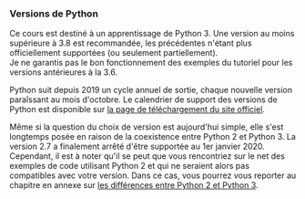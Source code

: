 ### Versions de Python

Ce cours est destiné à un apprentissage de Python 3.
Une version au moins supérieure à 3.8 est recommandée, les précédentes n'étant plus officiellement supportées (ou seulement partiellement).  
Je ne garantis pas le bon fonctionnement des exemples du tutoriel pour les versions antérieures à la 3.6.

Python suit depuis 2019 un cycle annuel de sortie, chaque nouvelle version paraîssant au mois d'octobre.
Le calendrier de support des versions de Python est disponible sur [la page de téléchargement du site officiel](https://www.python.org/downloads/).

Même si la question du choix de version est aujourd'hui simple, elle s'est longtemps posée en raison de la coexistence entre Python 2 et Python 3.
La version 2.7 a finalement arrêté d'être supportée au 1er janvier 2020.  
Cependant, il est à noter qu'il se peut que vous rencontriez sur le net des exemples de code utilisant Python 2 et qui ne seraient alors pas compatibles avec votre version.
Dans ce cas, vous pourrez vous reporter au chapitre en annexe sur [les différences entre Python 2 et Python 3]().
